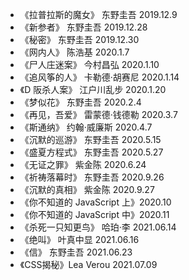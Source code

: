 - 《拉普拉斯的魔女》 东野圭吾 2019.12.9
- 《新参者》 东野圭吾 2019.12.28
- 《秘密》 东野圭吾 2019.12.30
- 《网内人》 陈浩基 2020.1.7
- 《尸人庄迷案》 今村昌弘 2020.1.10
- 《追风筝的人》 卡勒德·胡赛尼 2020.1.14
- 《D 阪杀人案》 江户川乱步 2020.1.20
- 《梦似花》 东野圭吾 2020.2.4
- 《再见，吾爱》 雷蒙德·钱德勒 2020.3.7
- 《斯通纳》 约翰·威廉斯 2020.4.7
- 《沉默的巡游》 东野圭吾 2020.5.15
- 《盛夏方程式》 东野圭吾 2020.5.27
- 《无证之罪》 紫金陈 2020.6.24
- 《祈祷落幕时》 东野圭吾 2020.9.26
- 《沉默的真相》 紫金陈 2020.9.27
- 《你不知道的 JavaScript 上》2020.10
- 《你不知道的 JavaScript 中》2020.11
- 《杀死一只知更鸟》 哈珀·李 2021.06.14
- 《绝叫》 叶真中显 2021.06.16
- 《信》 东野圭吾 2021.06.23
- 《CSS揭秘》Lea Verou 2021.07.09
